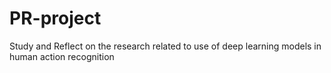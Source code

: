 # PR-project
Study and Reflect on the research related to use of deep learning models in human action recognition
